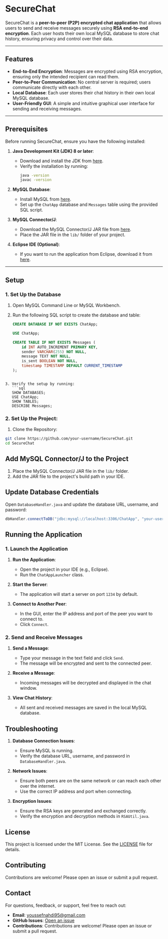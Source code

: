 # SecureChat

SecureChat is a **peer-to-peer (P2P) encrypted chat application** that allows users to send and receive messages securely using **RSA end-to-end encryption**. Each user hosts their own local MySQL database to store chat history, ensuring privacy and control over their data.

---

## Features

- **End-to-End Encryption**: Messages are encrypted using RSA encryption, ensuring only the intended recipient can read them.
- **Peer-to-Peer Communication**: No central server is required; users communicate directly with each other.
- **Local Database**: Each user stores their chat history in their own local MySQL database.
- **User-Friendly GUI**: A simple and intuitive graphical user interface for sending and receiving messages.

---

## Prerequisites

Before running SecureChat, ensure you have the following installed:

1. **Java Development Kit (JDK) 8 or later**:
   - Download and install the JDK from [here](https://www.oracle.com/java/technologies/javase-downloads.html).
   - Verify the installation by running:
     ```bash
     java -version
     javac -version
     ```

2. **MySQL Database**:
   - Install MySQL from [here](https://dev.mysql.com/downloads/installer/).
   - Set up the `ChatApp` database and `Messages` table using the provided SQL script.

3. **MySQL Connector/J**:
   - Download the MySQL Connector/J JAR file from [here](https://dev.mysql.com/downloads/connector/j/).
   - Place the JAR file in the `lib/` folder of your project.

4. **Eclipse IDE (Optional)**:
   - If you want to run the application from Eclipse, download it from [here](https://www.eclipse.org/downloads/).

---

## Setup

### 1. Set Up the Database

1. Open MySQL Command Line or MySQL Workbench.
2. Run the following SQL script to create the database and table:

   ```sql
   CREATE DATABASE IF NOT EXISTS ChatApp;

   USE ChatApp;

   CREATE TABLE IF NOT EXISTS Messages (
       id INT AUTO_INCREMENT PRIMARY KEY,
       sender VARCHAR(255) NOT NULL,
       message TEXT NOT NULL,
       is_sent BOOLEAN NOT NULL,
       timestamp TIMESTAMP DEFAULT CURRENT_TIMESTAMP
   );
```

3. Verify the setup by running:
   ```sql
   SHOW DATABASES;
   USE ChatApp;
   SHOW TABLES;
   DESCRIBE Messages;
```

### 2. Set Up the Project:

1. Clone the Repository:
  ```bash
  git clone https://github.com/your-username/SecureChat.git
  cd SecureChat
```

## Add MySQL Connector/J to the Project

1. Place the MySQL Connector/J JAR file in the `lib/` folder.
2. Add the JAR file to the project's build path in your IDE.

## Update Database Credentials

Open `DatabaseHandler.java` and update the database URL, username, and password:

```java
dbHandler.connectToDB("jdbc:mysql://localhost:3306/ChatApp", "your-username", "your-password");
```

## Running the Application

### 1. Launch the Application

1. **Run the Application**:
   - Open the project in your IDE (e.g., Eclipse).
   - Run the `ChatAppLauncher` class.

2. **Start the Server**:
   - The application will start a server on port `1234` by default.

3. **Connect to Another Peer**:
   - In the GUI, enter the IP address and port of the peer you want to connect to.
   - Click `Connect`.

### 2. Send and Receive Messages

1. **Send a Message**:
   - Type your message in the text field and click `Send`.
   - The message will be encrypted and sent to the connected peer.

2. **Receive a Message**:
   - Incoming messages will be decrypted and displayed in the chat window.

3. **View Chat History**:
   - All sent and received messages are saved in the local MySQL database.


## Troubleshooting

1. **Database Connection Issues**:
   - Ensure MySQL is running.
   - Verify the database URL, username, and password in `DatabaseHandler.java`.

2. **Network Issues**:
   - Ensure both peers are on the same network or can reach each other over the internet.
   - Use the correct IP address and port when connecting.

3. **Encryption Issues**:
   - Ensure the RSA keys are generated and exchanged correctly.
   - Verify the encryption and decryption methods in `RSAUtil.java`.

## License

This project is licensed under the MIT License. See the [LICENSE](LICENSE) file for details.

## Contributing

Contributions are welcome! Please open an issue or submit a pull request.

## Contact

For questions, feedback, or support, feel free to reach out:

- **Email**: [youssefnahdi95@gmail.com](mailto:youssefnahdi95@gmail.com)
- **GitHub Issues**: [Open an issue](https://github.com/sonofsparda24/SecureChat/issues)
- **Contributions**: Contributions are welcome! Please open an issue or submit a pull request.
